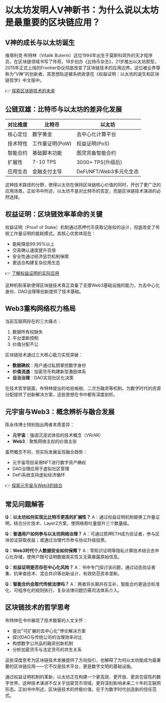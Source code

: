 # 以太坊发明人V神新书：为什么说以太坊是最重要的区块链应用？

## V神的成长与以太坊诞生

维塔利克·布特林（Vitalik Buterin）这位1994年出生于莫斯科郊外的天才程序员，在区块链领域书写了传奇。18岁创办《比特币杂志》，21岁推出以太坊原型，2015年正式上线的Frontier协议彻底改变了区块链技术的应用边界。这位被业界尊称为"V神"的创新者，其思想轨迹被系统收录在《权益证明：以太坊的诞生和区块链哲学》中文版中。

👉 [探索区块链技术的未来](https://bit.ly/okx_welcome)

## 公链双雄：比特币与以太坊的差异化发展

| 对比维度       | 比特币                          | 以太坊                          |
|----------------|----------------------------------|----------------------------------|
| 核心定位       | 数字黄金                        | 去中心化计算平台                |
| 技术特性       | 工作量证明(PoW)                 | 权益证明(PoS)                   |
| 智能合约       | 基础脚本功能                    | 图灵完备智能合约                |
| 扩展性         | 7-10 TPS                        | 3000+ TPS(升级后)               |
| 应用生态       | 金融支付主导                    | DeFi/NFT/Web3多元化生态         |

这种技术路径的分野，使得以太坊在保持区块链核心价值的同时，开创了更广泛的应用场景。正如书中所述，以太坊不是对比特币的否定，而是区块链技术演进的必然选择。

## 权益证明：区块链效率革命的关键

权益证明（Proof of Stake）机制通过质押代币获取记账权的设计，彻底改变了传统工作量证明的能耗模式。其核心优势体现在：
- 能耗降低99.95%以上
- 交易确认速度提升百倍
- 安全性通过经济惩罚机制保障
- 更适合构建复杂应用生态

👉 [了解权益证明的实际应用](https://bit.ly/okx_welcome)

这种机制革新使得区块链技术真正具备了支撑Web3基础设施的能力，为去中心化身份、DAO治理等创新提供了技术基础。

## Web3重构网络权力格局

当前互联网存在的三大痛点：
1. 数据所有权缺失
2. 平台垄断控制
3. 价值分配不公

区块链技术通过三大核心能力实现突破：
- **数据确权**：用户通过私钥掌控数字身份
- **价值流通**：加密货币构建新型激励体系
- **自治治理**：DAO实现社区化决策

在技术哲学层面，布特林提出的哈伯格税、二次方融资等机制，为数字时代的资源分配提供了创新解决方案，这些思想在书中都有深度剖析。

## 元宇宙与Web3：概念辨析与融合发展

陈永伟博士特别指出两者本质差异：
- **元宇宙**：强调沉浸式体验的技术概念（VR/AR）
- **Web3**：聚焦网络主权的价值主张

虽然概念不同，但实际发展呈现融合趋势：
- 元宇宙项目采用NFT进行数字资产确权
- DAO治理应用于虚拟社区管理
- DeFi系统支持虚拟经济循环

👉 [探索元宇宙与Web3的结合](https://bit.ly/okx_welcome)

## 常见问题解答

**Q：以太坊如何实现比比特币更高的扩展性？**
A：通过权益证明机制替换工作量证明，结合分片技术、Layer2方案，使网络吞吐量提升三个数量级。

**Q：普通用户如何参与以太坊网络治理？**
A：可通过质押ETH成为验证者，参与区块验证获取收益；或通过治理代币参与协议升级投票。

**Q：Web3时代个人数据安全如何保障？**
A：零知识证明等隐私计算技术结合去中心化存储，使用户既可证明数据真实性又无需暴露原始信息。

**Q：权益证明是否存在中心化风险？**
A：书中专门探讨该问题，通过动态验证者集、抗审查技术、混合共识等创新设计，有效防范资本垄断。

**Q：智能合约会取代传统法律吗？**
A：两者将长期共存互补，智能合约更适合标准化、可程序化的规则执行，复杂法律问题仍需司法体系介入。

## 区块链技术的哲学思考

布特林在书中展现了技术极客的人文关怀：
- 提出"可扩展的去中心化"悖论解决方案
- 探讨DAO与传统公司的治理效率对比
- 构想数字公共品的融资创新机制
- 分析加密货币与法定货币的共生关系

这些深度思考为区块链技术发展提供了方向指引，也解释了为何以太坊能成为最重要的区块链应用——它不仅是技术平台，更是数字文明的基础设施。

通过权益证明机制的革新，以太坊正在构建一个更高效、更开放、更具包容性的数字世界。这种技术演进不仅关乎加密货币领域，更将深刻影响未来二十年的互联网形态。正如书中所述，区块链技术的终极价值，在于为数字时代创造新的信任范式。